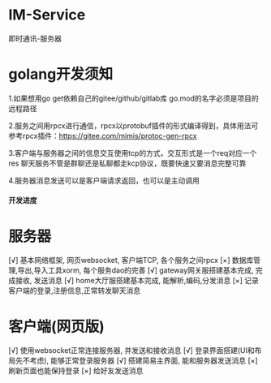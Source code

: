 # IM-Service

即时通讯-服务器

# golang开发须知

1.如果想用go get依赖自己的gitee/github/gitlab库
go.mod的名字必须是项目的远程路径

2.服务之间用rpcx进行通信，rpcx以protobuf插件的形式编译得到，具体用法可参考rpcx插件：https://gitee.com/mimis/protoc-gen-rpcx

3.客户端与服务器之间的信息交互使用tcp的方式，交互形式是一个req对应一个res
  聊天服务不管是群聊还是私聊都走kcp协议，既要快速又要消息完整可靠

4.服务器消息发送可以是客户端请求返回，也可以是主动调用

#### 开发进度

# 服务器
[√] 基本网络框架, 网页websocket, 客户端TCP, 各个服务之间rpcx
[×] 数据库管理,导出,导入工具xorm, 每个服务dao的完善
[√] gateway网关服搭建基本完成, 完成接收, 发送消息
[√] home大厅服搭建基本完成, 能解析,编码,分发消息
[×] 记录客户端的登录,注册信息,正常转发聊天消息

# 客户端(网页版)
[√] 使用websocket正常连接服务器, 并发送和接收消息
[√] 登录界面搭建(UI和布局先不考虑), 能够正常登录服务器
[√] 搭建简易主界面, 能和服务器发送消息
[×] 刷新页面也能保持登录
[×] 给好友发送消息
